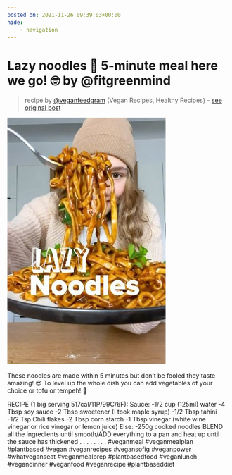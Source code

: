 ```yaml
---
posted on: 2021-11-26 09:39:03+00:00
hide:
    - navigation
---
```


# Lazy noodles 🍝 5-minute meal here we go! 🤓 by @fitgreenmind  

> recipe by [@veganfeedgram](https://www.instagram.com/veganfeedgram/) 
(Vegan Recipes, Healthy Recipes) - [see original post](https://instagram.com/p/CWu_wfwpE4j)

![](../img/veganfeedgram_26-11-2021_0911.png)


These noodles are made within 5 minutes but don’t be fooled they taste amazing! 😍
To level up the whole dish you can add vegetables of your choice or tofu or tempeh! 🤗 

RECIPE (1 big serving 517cal/11P/99C/6F):
Sauce: 
-1/2 cup (125ml) water
-4 Tbsp soy sauce
-2 Tbsp sweetener (I took maple syrup)
-1/2 Tbsp tahini
-1/2 Tsp Chili flakes
-2 Tbsp corn starch
-1 Tbsp vinegar (white wine vinegar or rice vinegar or lemon juice)
Else:
-250g cooked noodles 
BLEND all the ingredients until smooth/ADD everything to a pan and heat up until the sauce has thickened 
.
.
.
.
.
.
.
.
\#veganmeal \#veganmealplan  \#plantbased \#vegan \#veganrecipes \#vegansofig \#veganpower \#whatveganseat \#veganmealprep \#plantbasedfood \#veganlunch \#vegandinner \#veganfood \#veganrecipe \#plantbaseddiet 